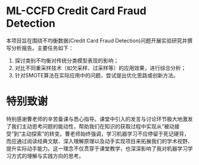 # ML-CCFD Credit Card Fraud Detection
  本项目旨在围绕不均衡数据(Credit Card Fraud Detection)问题开展实验研究并撰写分析报告。主要任务如下：
1.	探讨类别不均衡对传统分类模型表现的影响；
2.	对比不同重采样技术（如欠采样、过采样等）的应用效果，进行综合分析；
3.	针对SMOTE算法在实际应用中的问题，尝试提出优化思路或创新方法。


# 特别致谢
特别感谢曹老师的辛苦备课与悉心指导。课堂中引入的发言与讨论环节极大地激发了我们主动思考问题的能动性，帮助我们在知识的获取过程中实现从“被动接受”到“主动探索”的转变。曹老师始终强调，学习机器学习不应停留于死记硬背，而应通过阅读经典文献、深入理解原理以及动手实现项目来拓展我们的学术视野、提升实际动手能力。这一理念不仅贯穿于课堂教学，也深深影响了我对机器学习学习方式的理解与实践方向的思考。

